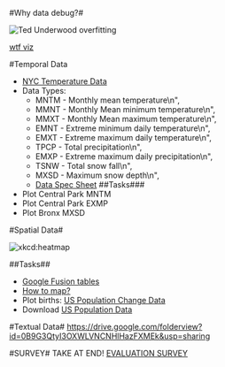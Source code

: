 #Why data debug?#

![Ted Underwood overfitting](https://pbs.twimg.com/media/BuIq4vXIAAA04oM.jpg:large)

[wtf viz](http://viz.wtf/)

#Temporal Data
* [NYC Temperature Data](https://github.com/GCDigitalFellows/Workshop-Outlines/blob/master/data_debug/GHCN_2005_2015.xls)
* Data Types: 
  + MNTM - Monthly mean temperature\n",
  + MMNT - Monthly Mean minimum temperature\n",
  + MMXT - Monthly Mean maximum temperature\n",
  + EMNT - Extreme minimum daily temperature\n",
  + EMXT - Extreme maximum daily temperature\n",
  + TPCP - Total precipitation\n",
  + EMXP - Extreme maximum daily precipitation\n",
  + TSNW - Total snow fall\n",
  + MXSD - Maximum snow depth\n",
  + [Data Spec Sheet](https://github.com/GCDigitalFellows/Workshop-Outlines/blob/master/data_debug/GHCNDMS_documentation.pdf)
##Tasks###
* Plot Central Park MNTM
* Plot Central Park EXMP
* Plot Bronx MXSD

#Spatial Data#

![xkcd:heatmap](http://imgs.xkcd.com/comics/heatmap.png)

##Tasks##
* [Google Fusion tables](https://support.google.com/fusiontables/answer/2527132)
* [How to map?](http://digitalsplashmedia.com/2014/07/creating-choropleth-maps-with-google-fusion-tables/)
* Plot births: [US Population Change  Data](http://factfinder.census.gov/faces/tableservices/jsf/pages/productview.xhtml?src=bkmk)
* Download [US Population Data](http://www.census.gov/popest/data/state/totals/2013/tables/NST-EST2013-01.csv)

#Textual Data#
https://drive.google.com/folderview?id=0B9G3QtyI3OXWLVNCNHlHazFXMEk&usp=sharing

#SURVEY#
TAKE AT END! [EVALUATION SURVEY](https://docs.google.com/forms/d/1Q6dYD6emcNlOTA6oeJmVc3Z-qKvWGGhE_SjVnVRWHbI/viewform)
